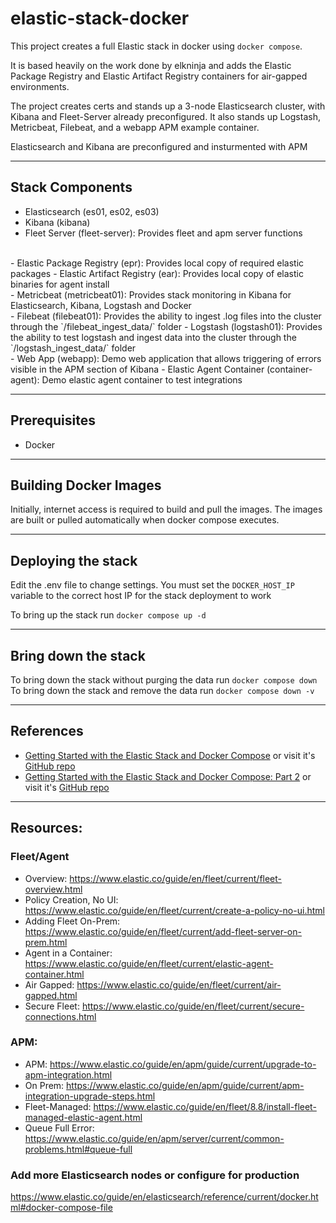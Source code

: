 # elastic-stack-docker

This project creates a full Elastic stack in docker using `docker compose`.

It is based heavily on the work done by elkninja and adds the Elastic Package Registry and Elastic Artifact Registry containers for air-gapped environments.

The project creates certs and stands up a 3-node Elasticsearch cluster, with Kibana and Fleet-Server already preconfigured.  It also stands up Logstash, Metricbeat, Filebeat, and a webapp APM example container.

Elasticsearch and Kibana are preconfigured and insturmented with APM

---

## Stack Components

- Elasticsearch (es01, es02, es03)
- Kibana (kibana)
- Fleet Server (fleet-server): Provides fleet and apm server functions
</br>
- Elastic Package Registry (epr): Provides local copy of required elastic packages
- Elastic Artifact Registry (ear): Provides local copy of elastic binaries for agent install
</br>
- Metricbeat (metricbeat01): Provides stack monitoring in Kibana for Elasticsearch, Kibana, Logstash and Docker
</br>
- Filebeat (filebeat01): Provides the ability to ingest .log files into the cluster through the `/filebeat_ingest_data/` folder
- Logstash (logstash01): Provides the ability to test logstash and ingest data into the cluster through the `/logstash_ingest_data/` folder
</br>
- Web App (webapp): Demo web application that allows triggering of errors visible in the APM section of Kibana
- Elastic Agent Container (container-agent): Demo elastic agent container to test integrations

---

## Prerequisites

- Docker

---

## Building Docker Images

Initially, internet access is required to build and pull the images.  The images are built or pulled automatically when docker compose executes.

---

## Deploying the stack

Edit the .env file to change settings.  You must set the `DOCKER_HOST_IP` variable to the correct host IP for the stack deployment to work

To bring up the stack run `docker compose up -d`

---

## Bring down the stack

To bring down the stack without purging the data run `docker compose down`
To bring down the stack and remove the data run `docker compose down -v`

---

## References
- [Getting Started with the Elastic Stack and Docker Compose](https://www.elastic.co/blog/getting-started-with-the-elastic-stack-and-docker-compose) or visit it's [GitHub repo](https://github.com/elkninja/elastic-stack-docker-part-one)
- [Getting Started with the Elastic Stack and Docker Compose: Part 2](https://www.elastic.co/blog/getting-started-with-the-elastic-stack-and-docker-compose-part-2) or visit it's [GitHub repo](https://github.com/elkninja/elastic-stack-docker-part-two)

---

## Resources:
### Fleet/Agent

- Overview: https://www.elastic.co/guide/en/fleet/current/fleet-overview.html
- Policy Creation, No UI: https://www.elastic.co/guide/en/fleet/current/create-a-policy-no-ui.html
- Adding Fleet On-Prem: https://www.elastic.co/guide/en/fleet/current/add-fleet-server-on-prem.html
- Agent in a Container: https://www.elastic.co/guide/en/fleet/current/elastic-agent-container.html
- Air Gapped: https://www.elastic.co/guide/en/fleet/current/air-gapped.html
- Secure Fleet: https://www.elastic.co/guide/en/fleet/current/secure-connections.html

### APM:

- APM: https://www.elastic.co/guide/en/apm/guide/current/upgrade-to-apm-integration.html
- On Prem: https://www.elastic.co/guide/en/apm/guide/current/apm-integration-upgrade-steps.html
- Fleet-Managed: https://www.elastic.co/guide/en/fleet/8.8/install-fleet-managed-elastic-agent.html
- Queue Full Error: https://www.elastic.co/guide/en/apm/server/current/common-problems.html#queue-full

### Add more Elasticsearch nodes or configure for production
https://www.elastic.co/guide/en/elasticsearch/reference/current/docker.html#docker-compose-file